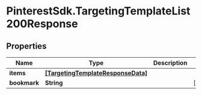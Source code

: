 # PinterestSdk.TargetingTemplateList200Response

## Properties

Name | Type | Description | Notes
------------ | ------------- | ------------- | -------------
**items** | [**[TargetingTemplateResponseData]**](TargetingTemplateResponseData.md) |  | 
**bookmark** | **String** |  | [optional] 



